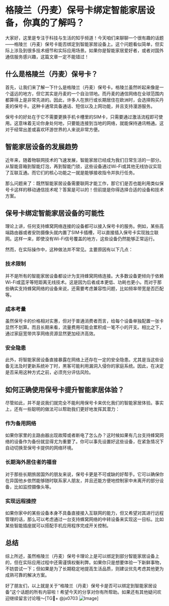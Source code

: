 # 格陵兰（丹麦）保号卡绑定智能家居设备，你真的了解吗？

大家好，这里是专注于科技与生活的知乎频道！今天咱们来聊聊一个很有趣的话题——格陵兰（丹麦）保号卡能否绑定到智能家居设备上。这个问题看似简单，但实际上涉及到很多技术细节和实际应用场景。如果你是智能家居爱好者，或者对国外通信服务感兴趣，这篇文章一定不能错过！

## 什么是格陵兰（丹麦）保号卡？

首先，让我们来了解一下什么是格陵兰（丹麦）保号卡。格陵兰虽然听起来像是一个遥远的地方，但它其实是丹麦的一个自治领地。而丹麦的通信网络在全球范围内都算得上是非常先进的。因此，许多人在旅行或长期居住在欧洲时，会选择购买丹麦的保号卡。这种卡通常具备通话、短信以及上网功能，并且支持漫游服务。

保号卡的好处在于它不需要更换手机卡槽里的SIM卡，只需要通过激活流程即可使用。这意味着无论你身处何地，只要能连接到当地的网络，就能保持通讯畅通。这对于经常出差或喜欢环游世界的人来说非常方便。

## 智能家居设备的发展趋势

近年来，随着物联网技术的飞速发展，智能家居已经成为我们日常生活的一部分。从智能音箱到智能灯泡，再到智能门锁，这些设备通过Wi-Fi或其他无线协议实现了互联互通。而它们的核心功能之一就是能够接收指令并执行任务。

那么问题来了：既然智能家居设备需要联网才能工作，那它们是否也能利用类似保号卡这样的移动通信技术呢？答案是可以的！但前提是你得选择合适的设备和技术方案。

## 保号卡绑定智能家居设备的可能性

理论上讲，任何支持蜂窝网络连接的设备都可以接入保号卡的服务。例如，某些高端路由器或者安防摄像头就内置了SIM卡插槽，可以直接插入保号卡实现独立联网。这样一来，即使没有Wi-Fi信号覆盖的地方，这些设备仍然能够正常运行。

然而，在实际操作中，这种做法并不常见。主要原因有以下几点：

### 技术限制

并不是所有的智能家居设备都设计为支持蜂窝网络连接。大多数设备更倾向于依赖Wi-Fi或蓝牙等短距离无线技术。这是因为后者成本更低、功耗也更小。而对于那些确实支持蜂窝网络的设备来说，还需要考虑兼容性问题，比如频率带宽是否匹配等。

### 成本考量

虽然保号卡的价格相对实惠，但对于普通消费者而言，给每个设备单独配置一张卡显然不划算。而且长期来看，流量费用可能会累积成一笔不小的开支。相比之下，通过家庭宽带共享网络资源显然更加经济高效。

### 安全隐患

此外，将智能家居设备直接暴露在网络上还存在一定的安全隐患。尤其是当这些设备无法及时更新系统补丁时，黑客可能利用漏洞入侵你的家庭系统。因此，在决定是否采用这种方式之前，必须充分评估风险。

## 如何正确使用保号卡提升智能家居体验？

尽管如此，并不是说我们就完全不能利用保号卡来优化我们的智能家居体验。事实上，还有一些聪明的做法可以帮助我们更好地发挥其潜力：

### 作为备用网络

如果你家里的主路由器出现故障或者断电了怎么办？这时候如果有几台支持蜂窝网络的设备作为备份就显得尤为重要了。你可以事先设置好这些设备，在紧急情况下自动切换至保号卡提供的网络环境。

### 长期海外居住者的福音

对于那些长期旅居国外的朋友来说，保号卡更是不可或缺的好帮手。它可以确保你在异国他乡依然能够随时联系家人朋友，并且还能方便地控制家中未离开的部分设备，比如监控摄像头等。

### 实现远程操控

如果你家中的某些设备本身不具备直接接入互联网的能力，但又希望对其进行远程管理的话，那么可以考虑通过一台支持蜂窝网络的中转设备来实现这一目标。比如某些智能插座就可以搭配手机应用程序完成开关控制。

## 总结

综上所述，虽然格陵兰（丹麦）保号卡理论上是可以绑定到部分智能家居设备上的，但在实际应用过程中还需谨慎权衡利弊。如果你只是想要体验一下新鲜事物，不妨尝试一下；但如果是为了长期稳定地提高生活品质，则建议优先考虑其他更为成熟可靠的解决方案。

好了朋友们，以上就是关于“格陵兰（丹麦）保号卡是否可以绑定到智能家居设备”这个话题的所有内容啦！希望今天的分享对你有所帮助。如果还有其他疑问欢迎继续留言讨论哦～[TG💪+ @jx0703 ![Image](https://github.com/user-attachments/assets/dbca1d08-cadb-493c-b0ec-ad6f7a83f270)]